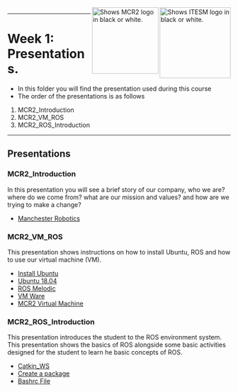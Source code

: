 <picture>
  <source media="(prefers-color-scheme: dark)" srcset="https://github.com/ManchesterRoboticsLtd/TE3001B_Robotics_Foundation/blob/main/Misc/Logos/Logotipo%20Vertical%20Bco_Transparente.png">
  <source media="(prefers-color-scheme: light)" srcset="https://github.com/ManchesterRoboticsLtd/TE3001B_Robotics_Foundation/blob/main/Misc/Logos/Logotipo%20Vertical%20Azul%20transparente.png">
  <img alt="Shows ITESM logo in black or white." width="160" align="right">
</picture>

<picture>
  <source media="(prefers-color-scheme: dark)" srcset="https://github.com/ManchesterRoboticsLtd/TE3001B_Robotics_Foundation/blob/main/Misc/Logos/MCR2_Logo_White.png">
  <source media="(prefers-color-scheme: light)" srcset="https://github.com/ManchesterRoboticsLtd/TE3001B_Robotics_Foundation/blob/main/Misc/Logos/MCR2_Logo_Black.png">
  <img alt="Shows MCR2 logo in black or white." width="150" align="right">
</picture>

---
# Week 1: Presentations.

  * In this folder you will find the presentation used during this course
  * The order of the presentations is as follows
  
  1. MCR2_Introduction
  2. MCR2_VM_ROS
  3. MCR2_ROS_Introduction

---
  ## Presentations
  
   ### MCR2_Introduction
   In this presentation you will see a brief story of our company, who we are? where do we come from? what are our mission and values?
   and how are we trying to make a change?
   * [Manchester Robotics](https://manchester-robotics.com/)
   
   
   ### MCR2_VM_ROS
   This presentation shows instructions on how to install Ubuntu, ROS and how to use our virtual machine (VM).
   * [Install Ubuntu](https://ubuntu.com/tutorials/install-ubuntu-desktop#1-overview)
   * [Ubuntu 18.04](https://releases.ubuntu.com/18.04/)
   * [ROS Melodic](http://wiki.ros.org/melodic/Installation/Ubuntu)
   * [VM Ware](https://drive.google.com/file/d/1Kqt8E69nB5pxYzyVztyoxF0UY9yCHLns/view)
   * [MCR2 Virtual Machine](https://drive.google.com/file/d/1LCn433uN5pf8dcauWDagKEKjORsE3fZR/view)
   
   
   
   
   ### MCR2_ROS_Introduction
   This presentation introduces the student to the ROS environment system. This presentation shows the basics of ROS alongside some basic activities designed for the student to learn he basic concepts of ROS.
   * [Catkin_WS](http://wiki.ros.org/ROS/Tutorials/InstallingandConfiguringROSEnvironment)
   * [Create a package](http://wiki.ros.org/ROS/Tutorials/CreatingPackage)
   * [Bashrc File](https://answers.ros.org/question/117801/how-to-get-the-line-source-develsetupbash-to-run-after-every-time-you-catkin_make/)


